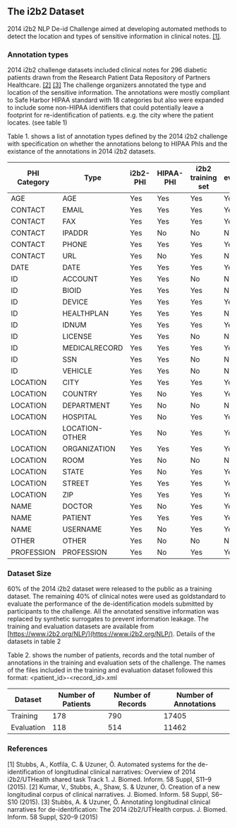 ## The i2b2 Dataset

2014 i2b2 NLP De-id Challenge aimed at developing automated methods to detect
the location and types of sensitive information in clinical notes. [[1]](#1).

### Annotation types

2014 i2b2 challenge datasets included clinical notes for 296 diabetic patients
drawn from the Research Patient Data Repository of Partners Healthcare.
[[2]](#2) [[3]](#3) The challenge organizers annotated the type and location of
the sensitive information. The annotations were mostly compliant to Safe Harbor
HIPAA standard with 18 categories but also were expanded to include some
non-HIPAA identifiers that could potentially leave a footprint for
re-identification of patients. e.g. the city where the patient locates. (see
table 1)


Table 1. shows a list of annotation types defined by the 2014 i2b2 challenge
with specification on whether the annotations belong to HIPAA PhIs and the
existance of the annotations in 2014 i2b2 datasets.

|PHI Category| Type|i2b2-PHI|HIPAA-PHI|i2b2 training set|i2b2 evaluation set|
|-|-|-|-|-|-|
| AGE| AGE| Yes      | Yes | Yes | Yes|
| CONTACT | EMAIL          | Yes      | Yes       | Yes               | Yes |
| CONTACT | FAX            | Yes      | Yes       | Yes               | Yes|
| CONTACT | IPADDR         | Yes      | No        | No                | No|
| CONTACT | PHONE          | Yes      | Yes       | Yes               | Yes|
| CONTACT | URL            | Yes      | No        | Yes               | No |
| DATE    | DATE           | Yes      | Yes       | Yes               | Yes|
| ID      | ACCOUNT        | Yes      | Yes       | No                | No|
| ID      | BIOID          | Yes      | Yes       | Yes               | No|
| ID      | DEVICE         | Yes      | Yes       | Yes               | Yes |
| ID      | HEALTHPLAN     | Yes      | Yes       | Yes               | No |
| ID      | IDNUM          | Yes      | Yes       | Yes               | Yes |
| ID      | LICENSE        | Yes      | Yes       | No                | No|
| ID      | MEDICALRECORD  | Yes      | Yes       | Yes               | Yes |
| ID      | SSN            | Yes      | Yes       | No                | No|
| ID      | VEHICLE        | Yes      | Yes       | No                | No|
| LOCATION| CITY           | Yes      | Yes       | Yes               | Yes|
| LOCATION| COUNTRY        | Yes      | No        | Yes               | Yes |
| LOCATION| DEPARTMENT     | Yes      | No        | No                | No|
| LOCATION     | HOSPITAL       | Yes      | No        | Yes  | Yes|
| LOCATION     | LOCATION-OTHER | Yes      | No        | Yes  | Yes|
| LOCATION     | ORGANIZATION   | Yes      | Yes       | Yes  | Yes|
| LOCATION     | ROOM           | Yes      | No        | No   | No|
| LOCATION     | STATE          | Yes      | No        | Yes | Yes|
| LOCATION     | STREET         | Yes      | Yes       | Yes | Yes|
| LOCATION     | ZIP            | Yes      | Yes       | Yes  | Yes|
| NAME         | DOCTOR         | Yes      | No        | Yes  | Yes|
| NAME         | PATIENT        | Yes      | Yes       | Yes | Yes|
| NAME         | USERNAME       | Yes      | No        | Yes | Yes|
| OTHER        | OTHER          | Yes      | No        | No| No |
| PROFESSION   | PROFESSION     | Yes      | No        | Yes | Yes|


### Dataset Size

60% of the 2014 i2b2 dataset were released to the public as a training dataset.
The remaining 40% of clinical notes were used as goldstandard to evaluate the
performance of the de-identification models submitted by participants to the
challenge. All the annotated sensitive information was replaced by synthetic
surrogates to prevent information leakage. The training and evaluation datasets
are available from [https://www.i2b2.org/NLP/](https://www.i2b2.org/NLP/).
Details of the datasets in table 2

Table 2. shows the number of patients, records and the total number of
annotations in the training and evaluation sets of the challenge. The names of
the files included in the training and evaluation dataset followed this format:
<patient_id>-<record_id>.xml

|Dataset|Number of Patients| Number of Records| Number of Annotations|
|-|-|-|-|
|Training|178|790|17405|
|Evaluation|118|514|11462|

### References

[1]
Stubbs, A., Kotfila, C. & Uzuner, Ö. Automated systems for the de-identification
of longitudinal clinical narratives: Overview of 2014 i2b2/UTHealth shared task
Track 1. J. Biomed. Inform. 58 Suppl, S11–9 (2015).
[2]
Kumar, V., Stubbs, A., Shaw, S. & Uzuner, Ö. Creation of a new longitudinal
corpus of clinical narratives. J. Biomed. Inform. 58 Suppl, S6–S10 (2015).
[3]
Stubbs, A. & Uzuner, Ö. Annotating longitudinal clinical narratives for
de-identification: The 2014 i2b2/UTHealth corpus. J. Biomed. Inform. 58 Suppl,
S20–9 (2015)

